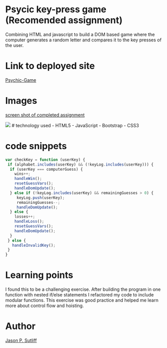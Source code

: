 <!-- Put the name of the project after the # -->
<!-- the # means h1  -->
# Psycic key-press game (Recomended assignment)

<!-- Put a description of what the project is -->
Combining HTML and javascript to build a DOM based game where the computer 
generates a random letter and compares it to the key presses of the user.  

# Link to deployed site
<!-- make a link to the deployed site --> 
<!-- [What the user will see](the link to the deployed site) -->
[Psychic-Game](https://jsutliff.github.io/Psychic-Game/)

# Images
<!-- take a picture of the image and add it into the readme  -->
<!-- ![image title](path or link to image) -->
[screen shot of completed assignment](assets/images/screenSHot.png)


<img src="assets/images/psychicScreenShot.jpeg">
# technology used
<!-- make a list of technology used -->
<!-- what you used for this web app, like html css -->
- HTML5
- JavaScript
- Bootstrap
- CSS3

<!-- 
1. First ordered list item
2. Another item
⋅⋅* Unordered sub-list. 
1. Actual numbers don't matter, just that it's a number
⋅⋅1. Ordered sub-list
4. And another item. 
-->


# code snippets
<!-- put snippets of code inside ``` ``` so it will look like code -->
<!-- if you want to put blockquotes use a > -->

```javascript
var checkKey = function (userKey) {
 if (alphabet.includes(userKey) && (!keyLog.includes(userKey))) {
  if (userKey === computerGuess) {
    wins++;
    handleWin();
    resetGuessVars();
    handleDomUpdate();
  } else if (!keyLog.includes(userKey) && remainingGuesses > 0) {
     keyLog.push(userKey);
     remainingGuesses--;
     handleDomUpdate();
  } else {
    losses++;
    handleLoss();
    resetGuessVars();
    handleDomUpdate();
  }
 } else {
   handleInvalidKey();
 }
}
```


# Learning points
<!-- Learning points where you would write what you thought was helpful -->
I found this to be a challenging exercise. After building the program in one 
function with nested if/else statements I refactored my code to include modular 
functions. This exercise was good practice and helped me learn more about control
flow and hoisting. 

# Author 
<!-- make a link to the deployed site and have your name as the link -->
[Jason P. Sutliff](https://jsutliff.github.io/Basic-Portfolio/)